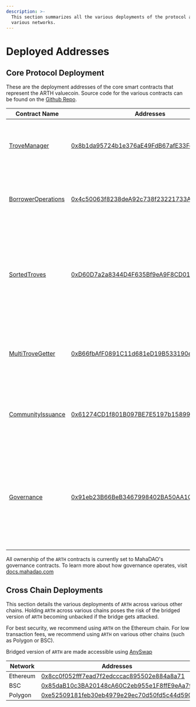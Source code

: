 ```yaml
---
description: >-
  This section summarizes all the various deployments of the protocol across the
  various networks.
---
```


# Deployed Addresses

## Core Protocol Deployment

These are the deployment addresses of the core smart contracts that represent the ARTH valuecoin. Source code for the various contracts can be found on the [Github Repo](https://github.com/MahaDAO/arth-core).



| Contract Name                                                                                                            | Addresses                                                                                                                  | Description                                                                                                                               |
| ------------------------------------------------------------------------------------------------------------------------ | -------------------------------------------------------------------------------------------------------------------------- | ----------------------------------------------------------------------------------------------------------------------------------------- |
| [TroveManager](https://github.com/MahaDAO/arth-core/blob/main/packages/contracts/contracts/TroveManager.sol)             | [0x8b1da95724b1e376aE49FdB67afE33Fe41093af5](https://etherscan.io/address/0x8b1da95724b1e376aE49FdB67afE33Fe41093af5#code) | A helper contract that handles redemptions, liquidations and frontend fees                                                                |
| [BorrowerOperations](https://github.com/MahaDAO/arth-core/blob/main/packages/contracts/contracts/BorrowerOperations.sol) | [0x4c50063f8238deA92c738f23221733A9A6c6888B](https://etherscan.io/address/0x4c50063f8238dea92c738f23221733a9a6c6888b#code) | A helper contract that handles opening, adjusting and closing loans                                                                       |
| [SortedTroves](https://github.com/MahaDAO/arth-core/blob/main/packages/contracts/contracts/SortedTroves.sol)             | [0xD60D7a2a8344D4F635Bf9eA9F8CD015A614c3659](https://etherscan.io/address/0xD60D7a2a8344D4F635Bf9eA9F8CD015A614c3659)      | A doubly linked list that maintains a list of all loans, ordered according to their current nominal individual collateral ratio (NICR)    |
| [MultiTroveGetter](https://github.com/MahaDAO/arth-core/blob/main/packages/contracts/contracts/MultiTroveGetter.sol)     | [0xB66fbAfF0891C11d681eD19B533190e40e9e77C4](https://etherscan.io/address/0xB66fbAfF0891C11d681eD19B533190e40e9e77C4)      | A helper contract used by the frontend to fetch multiple troves in one call                                                               |
| [CommunityIssuance](https://github.com/MahaDAO/arth-core/blob/main/packages/contracts/contracts/CommunityIssuance.sol)   | [0x61274CD1f801B097BE7E5197b158999307893D2e](https://etherscan.io/address/0x61274CD1f801B097BE7E5197b158999307893D2e)      | An issuance contract that gives out MAHA to stability pool providers across a 30 day period.                                              |
| [Governance](https://github.com/MahaDAO/arth-core/blob/main/packages/contracts/contracts/Governance.sol)                 | [0x91eb23B66BeB3467998402BA50AA1C1a98811eB1](https://etherscan.io/address/0x91eb23B66BeB3467998402BA50AA1C1a98811eB1#code) | A settings contract that controls various parameters of the protocol (such as enabling stability fees). Meant to be changed by governance |

All ownership of the `ARTH` contracts is currently set to MahaDAO's governance contracts. To learn more about how governance operates, visit [docs.mahadao.com](https://docs.mahadao.com/)

## Cross Chain Deployments

This section details the various deployments of `ARTH` across various other chains. Holding `ARTH` across various chains poses the risk of the bridged version of `ARTH` becoming unbacked if the bridge gets attacked.

For best security, we recommend using `ARTH` on the Ethereum chain. For low transaction fees, we recommend using `ARTH` on various other chains (such as Polygon or BSC).

Bridged version of `ARTH` are made accessible using [AnySwap](https://anyswap.exchange/)

| Network  | Addresses                                                                                                              |
| -------- | ---------------------------------------------------------------------------------------------------------------------- |
| Ethereum | [0x8cc0f052fff7ead7f2edcccac895502e884a8a71](https://etherscan.io/address/0x8cc0f052fff7ead7f2edcccac895502e884a8a71)  |
| BSC      | ​[0x85daB10c3BA20148cA60C2eb955e1F8ffE9eAa79](https://bscscan.com/token/0x85daB10c3BA20148cA60C2eb955e1F8ffE9eAa79)    |
| Polygon  | [0xe52509181feb30eb4979e29ec70d50fd5c44d590](https://polygonscan.com/token/0xe52509181feb30eb4979e29ec70d50fd5c44d590) |
